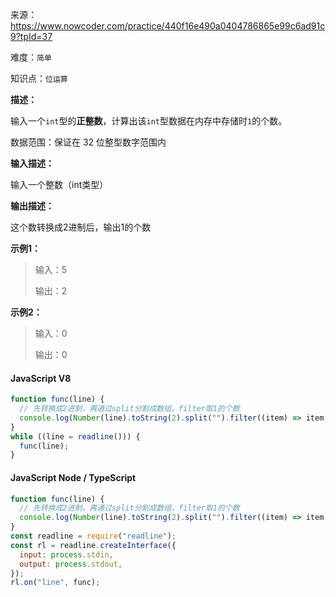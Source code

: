 来源：<https://www.nowcoder.com/practice/440f16e490a0404786865e99c6ad91c9?tpId=37>

难度：`简单`

知识点：`位运算`

**描述：**

输入一个`int`型的**正整数**，计算出该`int`型数据在内存中存储时`1`的个数。

数据范围：保证在 32 位整型数字范围内

**输入描述：**

输入一个整数（int类型）

**输出描述：**

这个数转换成2进制后，输出1的个数

**示例1：**

> 输入：5
>
> 输出：2

**示例2：**

> 输入：0
>
> 输出：0

<!-- tabs:start -->

#### **JavaScript V8**

```javascript
function func(line) {
  // 先转换成2进制，再通过split分割成数组，filter取1的个数
  console.log(Number(line).toString(2).split("").filter((item) => item === "1").length);
}
while ((line = readline())) {
  func(line);
}
```

#### **JavaScript Node / TypeScript**

```javascript
function func(line) {
  // 先转换成2进制，再通过split分割成数组，filter取1的个数
  console.log(Number(line).toString(2).split("").filter((item) => item === "1").length);
}
const readline = require("readline");
const rl = readline.createInterface({
  input: process.stdin,
  output: process.stdout,
});
rl.on("line", func);
```

<!-- tabs:end -->
